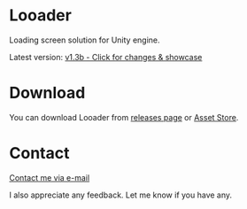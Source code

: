 # Looader
Loading screen solution for Unity engine. 

Latest version: [v1.3b - Click for changes & showcase](https://www.youtube.com/watch?v=D7ziPl0lAlA)

# Download
You can download Looader from [releases page](https://github.com/Michsky/looader/releases) or [Asset Store](https://assetstore.unity.com/packages/tools/gui/looader-loading-screen-system-118194).

# Contact
[Contact me via e-mail](mailto:isa.steam@outlook.com)

I also appreciate any feedback. Let me know if you have any.
